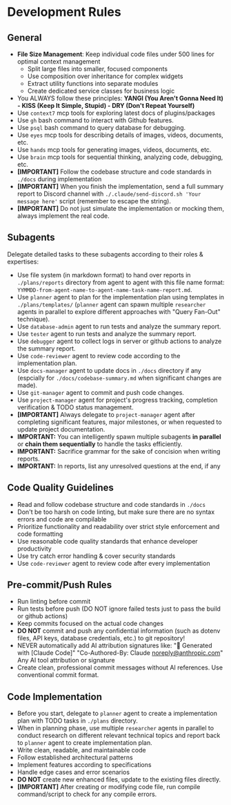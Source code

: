 # Development Rules

## General
- **File Size Management**: Keep individual code files under 500 lines for optimal context management
  - Split large files into smaller, focused components
  - Use composition over inheritance for complex widgets
  - Extract utility functions into separate modules
  - Create dedicated service classes for business logic
- You ALWAYS follow these principles: **YANGI (You Aren't Gonna Need It) - KISS (Keep It Simple, Stupid) - DRY (Don't Repeat Yourself)**
- Use `context7` mcp tools for exploring latest docs of plugins/packages
- Use `gh` bash command to interact with Github features.
- Use `psql` bash command to query database for debugging.
- Use `eyes` mcp tools for describing details of images, videos, documents, etc.
- Use `hands` mcp tools for generating images, videos, documents, etc.
- Use `brain` mcp tools for sequential thinking, analyzing code, debugging, etc.
- **[IMPORTANT]** Follow the codebase structure and code standards in `./docs` during implementation
- **[IMPORTANT]** When you finish the implementation, send a full summary report to Discord channel with `./.claude/send-discord.sh 'Your message here'` script (remember to escape the string).
- **[IMPORTANT]** Do not just simulate the implementation or mocking them, always implement the real code.

## Subagents
Delegate detailed tasks to these subagents according to their roles & expertises:
- Use file system (in markdown format) to hand over reports in `./plans/reports` directory from agent to agent with this file name format: `YYMMDD-from-agent-name-to-agent-name-task-name-report.md`.
- Use `planner` agent to plan for the implementation plan using templates in `./plans/templates/` (`planner` agent can spawn multiple `researcher` agents in parallel to explore different approaches with "Query Fan-Out" technique).
- Use `database-admin` agent to run tests and analyze the summary report.
- Use `tester` agent to run tests and analyze the summary report.
- Use `debugger` agent to collect logs in server or github actions to analyze the summary report.
- Use `code-reviewer` agent to review code according to the implementation plan.
- Use `docs-manager` agent to update docs in `./docs` directory if any (espcially for `./docs/codebase-summary.md` when significant changes are made).
- Use `git-manager` agent to commit and push code changes.
- Use `project-manager` agent for project's progress tracking, completion verification & TODO status management.
- **[IMPORTANT]** Always delegate to `project-manager` agent after completing significant features, major milestones, or when requested to update project documentation.
- **IMPORTANT:** You can intelligently spawn multiple subagents **in parallel** or **chain them sequentially** to handle the tasks efficiently.
- **IMPORTANT:** Sacrifice grammar for the sake of concision when writing reports.
- **IMPORTANT:** In reports, list any unresolved questions at the end, if any

## Code Quality Guidelines
- Read and follow codebase structure and code standards in `./docs`
- Don't be too harsh on code linting, but make sure there are no syntax errors and code are compilable
- Prioritize functionality and readability over strict style enforcement and code formatting
- Use reasonable code quality standards that enhance developer productivity
- Use try catch error handling & cover security standards
- Use `code-reviewer` agent to review code after every implementation

## Pre-commit/Push Rules
- Run linting before commit
- Run tests before push (DO NOT ignore failed tests just to pass the build or github actions)
- Keep commits focused on the actual code changes
- **DO NOT** commit and push any confidential information (such as dotenv files, API keys, database credentials, etc.) to git repository!
- NEVER automatically add AI attribution signatures like:
  "🤖 Generated with [Claude Code]"
  "Co-Authored-By: Claude noreply@anthropic.com"
  Any AI tool attribution or signature
- Create clean, professional commit messages without AI references. Use conventional commit format.

## Code Implementation
- Before you start, delegate to `planner` agent to create a implementation plan with TODO tasks in `./plans` directory.
- When in planning phase, use multiple `researcher` agents in parallel to conduct research on different relevant technical topics and report back to `planner` agent to create implementation plan.
- Write clean, readable, and maintainable code
- Follow established architectural patterns
- Implement features according to specifications
- Handle edge cases and error scenarios
- **DO NOT** create new enhanced files, update to the existing files directly.
- **[IMPORTANT]** After creating or modifying code file, run compile command/script to check for any compile errors.